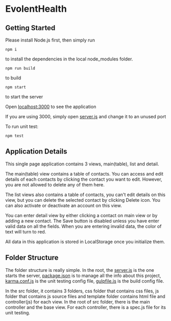 # EvolentHealth

## Getting Started

Please install Node.js first, then simply run

```
npm i
```

to install the dependencies in the local node_modules folder.

```
npm run build
```

to build

```
npm start
```

to start the server

Open [localhost:3000](http://localhost:3000/) to see the application

If you are using 3000, simply open [server.js](https://github.com/potatozerg/EvolentHealth/blob/master/server.js) and change it to an unused port

To run unit test:

```
npm test
```

## Application Details

This single page application contains 3 views, main(table), list and detail.

The main(table) view contains a table of contacts. You can access and edit details of each contacts by clicking the contact you want to edit. However, you are not allowed to delete any of them here.

The list views also contains a table of contacts, you can't edit details on this view, but you can delete the selected contact by clicking Delete icon. You can also activate or deactivate an account on this view.

You can enter detail view by either clicking a contact on main view or by adding a new contact. The Save button is disabled unless you have enter valid data on all the fields. When you are entering invalid data, the color of text will turn to red.

All data in this application is stored in LocalStorage once you initialize them.

## Folder Structure

The folder structure is really simple. In the root, the [server.js](https://github.com/potatozerg/EvolentHealth/blob/master/server.js) is the one starts the server, [package.json](https://github.com/potatozerg/EvolentHealth/blob/master/package.json) is to manage all the info about this project, [karma.conf.js](https://github.com/potatozerg/EvolentHealth/blob/master/karma.conf.js) is the unit testing config file, [gulpfile.js](https://github.com/potatozerg/EvolentHealth/blob/master/gulpfile.js) is the build config file.

In the src folder, it contains 3 folders, css folder that contains css files, js folder that contains js source files and template folder contains html file and controller(js) for each view. In the root of src folder, there is the main controller and the base view. For each controller, there is a spec.js file for its unit testing.
